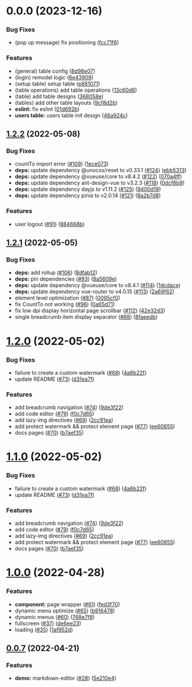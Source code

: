 # 0.0.0 (2023-12-16)


### Bug Fixes

* (pop up message) fix positioning ([fcc71f6](https://github.com/silentxennon44/vueAdmin3/commit/fcc71f65592dfb15518eeb76f556152b700ea4a1))


### Features

* (general) table config ([8d98e07](https://github.com/silentxennon44/vueAdmin3/commit/8d98e075da62e7acc9734b4321ba44b95de02f6e))
* (login) remodel logic ([6e43909](https://github.com/silentxennon44/vueAdmin3/commit/6e439091e265e503ac1c5432d62b420b3f083255))
* (setup table) setup table ([e881071](https://github.com/silentxennon44/vueAdmin3/commit/e881071d85fd585caef4a6ef936eb23bee079f7e))
* (table operations) add table operations ([13c60d6](https://github.com/silentxennon44/vueAdmin3/commit/13c60d68ddfd2ce001aa3ce6f8c0a49efd67108d))
* (table) add table designs ([368058e](https://github.com/silentxennon44/vueAdmin3/commit/368058eeca8195c811707225675cf0ee5943d74d))
* (tables) add other table layouts ([9cf8d2b](https://github.com/silentxennon44/vueAdmin3/commit/9cf8d2b09b91c49a62f8f6e8789e97a87a22f533))
* **eslint:** fix eslint ([01d692b](https://github.com/silentxennon44/vueAdmin3/commit/01d692b02b95c8b10246fab42f85a8c5a8e5fe04))
* **users table:** users table init design ([46a924c](https://github.com/silentxennon44/vueAdmin3/commit/46a924c2a5ebc618932ec90e65c60752846a00be))



## [1.2.2](https://github.com/developer-plus/vue-hbs-admin/compare/v1.2.1...v1.2.2) (2022-05-08)


### Bug Fixes

* countTo import error ([#109](https://github.com/developer-plus/vue-hbs-admin/issues/109)) ([1ece073](https://github.com/developer-plus/vue-hbs-admin/commit/1ece07303b2e9bfe804c753660cb81175bc97634))
* **deps:** update dependency @unocss/reset to v0.33.1 ([#124](https://github.com/developer-plus/vue-hbs-admin/issues/124)) ([ebb5313](https://github.com/developer-plus/vue-hbs-admin/commit/ebb5313346115a5f5f4292b7f9e84d993ab29cb9))
* **deps:** update dependency @vueuse/core to v8.4.2 ([#122](https://github.com/developer-plus/vue-hbs-admin/issues/122)) ([070a4ff](https://github.com/developer-plus/vue-hbs-admin/commit/070a4ff21d531440850d62375e947d6242b9cd6d))
* **deps:** update dependency ant-design-vue to v3.2.3 ([#118](https://github.com/developer-plus/vue-hbs-admin/issues/118)) ([0dcf8b9](https://github.com/developer-plus/vue-hbs-admin/commit/0dcf8b9b3eea95fe57f79eef9c0d2b142ce026d0))
* **deps:** update dependency dayjs to v1.11.2 ([#125](https://github.com/developer-plus/vue-hbs-admin/issues/125)) ([9400d19](https://github.com/developer-plus/vue-hbs-admin/commit/9400d19988d88de37a04fa89fab56ef7cdac8b9c))
* **deps:** update dependency pinia to v2.0.14 ([#121](https://github.com/developer-plus/vue-hbs-admin/issues/121)) ([8a2b7d8](https://github.com/developer-plus/vue-hbs-admin/commit/8a2b7d8676eb533d0d17333da5a3b3061646d74d))


### Features

* user logout ([#91](https://github.com/developer-plus/vue-hbs-admin/issues/91)) ([884668b](https://github.com/developer-plus/vue-hbs-admin/commit/884668b7429bd8c470b33a88e58dde92d6ad96f4))



## [1.2.1](https://github.com/developer-plus/vue-hbs-admin/compare/v1.2.0...v1.2.1) (2022-05-05)


### Bug Fixes

* **deps:** add rollup ([#106](https://github.com/developer-plus/vue-hbs-admin/issues/106)) ([8dfab12](https://github.com/developer-plus/vue-hbs-admin/commit/8dfab1297e036cc03e9ba069f878e442454da12d))
* **deps:** pin dependencies ([#93](https://github.com/developer-plus/vue-hbs-admin/issues/93)) ([8a5609e](https://github.com/developer-plus/vue-hbs-admin/commit/8a5609e667bcf8a2b1520f43afc38c98bd9391d3))
* **deps:** update dependency @vueuse/core to v8.4.1 ([#114](https://github.com/developer-plus/vue-hbs-admin/issues/114)) ([1dcdace](https://github.com/developer-plus/vue-hbs-admin/commit/1dcdace088890b137120d572f63a68a6ea4f2183))
* **deps:** update dependency vue-router to v4.0.15 ([#113](https://github.com/developer-plus/vue-hbs-admin/issues/113)) ([2a69f62](https://github.com/developer-plus/vue-hbs-admin/commit/2a69f62e1dd3fbfe1941021532c09da3d5bad74d))
* element level optimization ([#87](https://github.com/developer-plus/vue-hbs-admin/issues/87)) ([0095cf0](https://github.com/developer-plus/vue-hbs-admin/commit/0095cf017e265e06c9b9a8f2a0bb2ba23fe16976))
* fix CountTo not working ([#96](https://github.com/developer-plus/vue-hbs-admin/issues/96)) ([0a65d71](https://github.com/developer-plus/vue-hbs-admin/commit/0a65d71c59587bd32d7aa51f58a9d5664c7c52ad))
* fix low dpi display horizontal page scrollbar ([#112](https://github.com/developer-plus/vue-hbs-admin/issues/112)) ([42e32d3](https://github.com/developer-plus/vue-hbs-admin/commit/42e32d3ee32e6b44d144beb1c9a7e20b2316803d))
* single breadcrumb item display separator ([#88](https://github.com/developer-plus/vue-hbs-admin/issues/88)) ([8faeedb](https://github.com/developer-plus/vue-hbs-admin/commit/8faeedb27f1b7a93f099a82d0cef177a1f2ff073))



# [1.2.0](https://github.com/developer-plus/vue-hbs-admin/compare/v1.0.0...v1.2.0) (2022-05-02)


### Bug Fixes

* failure to create a custom watermark ([#68](https://github.com/developer-plus/vue-hbs-admin/issues/68)) ([4a6b22f](https://github.com/developer-plus/vue-hbs-admin/commit/4a6b22f1dbd2dd34002353ae18a9e8e12f443b4a))
* update README ([#73](https://github.com/developer-plus/vue-hbs-admin/issues/73)) ([d31ea7f](https://github.com/developer-plus/vue-hbs-admin/commit/d31ea7f6b650655c9079c316239d20bbefb8bb9e))


### Features

* add breadcrumb navigation ([#74](https://github.com/developer-plus/vue-hbs-admin/issues/74)) ([9de3f22](https://github.com/developer-plus/vue-hbs-admin/commit/9de3f22037570b35ec7ba10a00785c1d05e4337a))
* add code editor ([#79](https://github.com/developer-plus/vue-hbs-admin/issues/79)) ([f0c7d65](https://github.com/developer-plus/vue-hbs-admin/commit/f0c7d65537939fff1683652ca7de8e15a1cc26a8))
* add lazy-img directives ([#69](https://github.com/developer-plus/vue-hbs-admin/issues/69)) ([2cc91ea](https://github.com/developer-plus/vue-hbs-admin/commit/2cc91ea877f02ef855b87a770148934cc725e73a))
* add protect watermark && protect element page ([#77](https://github.com/developer-plus/vue-hbs-admin/issues/77)) ([ee60855](https://github.com/developer-plus/vue-hbs-admin/commit/ee60855700e577a7ce891ed6d38321cf18501270))
* docs pages ([#70](https://github.com/developer-plus/vue-hbs-admin/issues/70)) ([b7aef35](https://github.com/developer-plus/vue-hbs-admin/commit/b7aef35eeb2b29489ea370536382c5548987bc1c))



# [1.1.0](https://github.com/developer-plus/vue-hbs-admin/compare/v1.0.0...v1.1.0) (2022-05-02)


### Bug Fixes

* failure to create a custom watermark ([#68](https://github.com/developer-plus/vue-hbs-admin/issues/68)) ([4a6b22f](https://github.com/developer-plus/vue-hbs-admin/commit/4a6b22f1dbd2dd34002353ae18a9e8e12f443b4a))
* update README ([#73](https://github.com/developer-plus/vue-hbs-admin/issues/73)) ([d31ea7f](https://github.com/developer-plus/vue-hbs-admin/commit/d31ea7f6b650655c9079c316239d20bbefb8bb9e))


### Features

* add breadcrumb navigation ([#74](https://github.com/developer-plus/vue-hbs-admin/issues/74)) ([9de3f22](https://github.com/developer-plus/vue-hbs-admin/commit/9de3f22037570b35ec7ba10a00785c1d05e4337a))
* add code editor ([#79](https://github.com/developer-plus/vue-hbs-admin/issues/79)) ([f0c7d65](https://github.com/developer-plus/vue-hbs-admin/commit/f0c7d65537939fff1683652ca7de8e15a1cc26a8))
* add lazy-img directives ([#69](https://github.com/developer-plus/vue-hbs-admin/issues/69)) ([2cc91ea](https://github.com/developer-plus/vue-hbs-admin/commit/2cc91ea877f02ef855b87a770148934cc725e73a))
* add protect watermark && protect element page ([#77](https://github.com/developer-plus/vue-hbs-admin/issues/77)) ([ee60855](https://github.com/developer-plus/vue-hbs-admin/commit/ee60855700e577a7ce891ed6d38321cf18501270))
* docs pages ([#70](https://github.com/developer-plus/vue-hbs-admin/issues/70)) ([b7aef35](https://github.com/developer-plus/vue-hbs-admin/commit/b7aef35eeb2b29489ea370536382c5548987bc1c))



# [1.0.0](https://github.com/developer-plus/vue-hbs-admin/compare/v0.0.7...v1.0.0) (2022-04-28)


### Features

* **component:** page wrapper ([#61](https://github.com/developer-plus/vue-hbs-admin/issues/61)) ([fed3f70](https://github.com/developer-plus/vue-hbs-admin/commit/fed3f70eed106a26f694904a06d5183149bfc348))
* dynamic menu optimize ([#65](https://github.com/developer-plus/vue-hbs-admin/issues/65)) ([b916478](https://github.com/developer-plus/vue-hbs-admin/commit/b9164780d640abe521bf2088b0a60297549edc58))
* dynamic menus ([#60](https://github.com/developer-plus/vue-hbs-admin/issues/60)) ([768e7f8](https://github.com/developer-plus/vue-hbs-admin/commit/768e7f8b36e3c4a1d77042fb5bff8c50b3c702af))
* fullscreen ([#37](https://github.com/developer-plus/vue-hbs-admin/issues/37)) ([de6ee23](https://github.com/developer-plus/vue-hbs-admin/commit/de6ee23fa9dbf159b4ed83f36e9c9f84bcec8b14))
* loading ([#35](https://github.com/developer-plus/vue-hbs-admin/issues/35)) ([1af952d](https://github.com/developer-plus/vue-hbs-admin/commit/1af952d0b0ce9865eef08230f301940284702128))



## [0.0.7](https://github.com/Hongbusi/vue-hbs-admin/compare/v0.0.6...v0.0.7) (2022-04-21)


### Features

* **demo:** markdown-editor ([#28](https://github.com/Hongbusi/vue-hbs-admin/issues/28)) ([5e210e4](https://github.com/Hongbusi/vue-hbs-admin/commit/5e210e45625e55562899e142e3cfd962720a8d77))



